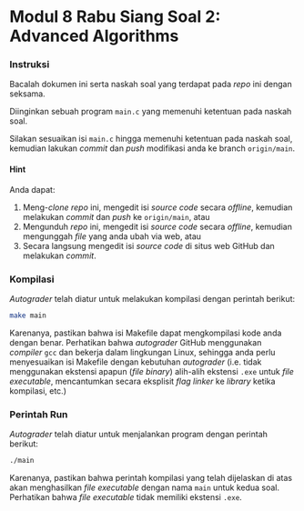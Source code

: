 # Modul 8 Rabu Siang Soal 2: Advanced Algorithms

### Instruksi
Bacalah dokumen ini serta naskah soal yang terdapat pada *repo* ini dengan seksama.

Diinginkan sebuah program `main.c` yang memenuhi ketentuan pada naskah soal. 

Silakan sesuaikan isi `main.c` hingga memenuhi ketentuan pada naskah soal, kemudian lakukan *commit* dan *push* modifikasi anda ke branch `origin/main`.

#### Hint
Anda dapat:
1. Meng-*clone* *repo* ini, mengedit isi *source code* secara *offline*, kemudian melakukan *commit* dan *push* ke `origin/main`, atau
2. Mengunduh *repo* ini, mengedit isi *source code* secara *offline*, kemudian mengunggah *file* yang anda ubah via web, atau
3. Secara langsung mengedit isi *source code* di situs web GitHub dan melakukan *commit*.

### Kompilasi
*Autograder* telah diatur untuk melakukan kompilasi dengan perintah berikut:

```bash
make main
```

Karenanya, pastikan bahwa isi Makefile dapat mengkompilasi kode anda dengan benar. Perhatikan bahwa *autograder* GitHub menggunakan *compiler* `gcc` dan bekerja dalam lingkungan Linux, sehingga anda perlu menyesuaikan isi Makefile dengan kebutuhan *autograder* (i.e. tidak menggunakan ekstensi apapun (*file binary*) alih-alih ekstensi `.exe` untuk *file executable*, mencantumkan secara eksplisit *flag linker* ke *library* ketika kompilasi, etc.)

### Perintah Run
*Autograder* telah diatur untuk menjalankan program dengan perintah berikut:

```bash
./main
```
Karenanya, pastikan bahwa perintah kompilasi yang telah dijelaskan di atas akan menghasilkan *file executable* dengan nama `main` untuk kedua soal. Perhatikan bahwa *file executable* tidak memiliki ekstensi `.exe`.
